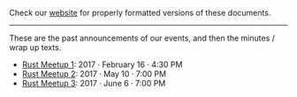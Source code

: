 Check our [website](http://rustaceans.uk/) for
properly formatted versions of these documents.

---

These are the past announcements of our events, and then the minutes /
wrap up texts.

* [Rust Meetup 1](meetup-1.md): 2017 · February 16 · 4:30 PM
* [Rust Meetup 2](meetup-2.md): 2017 · May 10 · 7:00 PM
* [Rust Meetup 3](meetup-3.md): 2017 · June 6 · 7:00 PM
